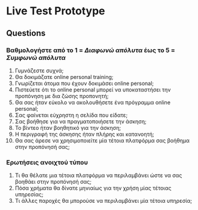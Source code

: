 # Live Test Prototype
## Questions
### Βαθμολογήστε από το 1 = _Διαφωνώ απόλυτα_ έως το 5 = _Συμφωνώ απόλυτα_ 
1. Γυμνάζεστε συχνά;
2. Θα δοκιμάζατε online personal training;
3. Γνωρίζεται άτομα που έχουν δοκιμάσει online personal;
4. Πιστεύετε ότι το online personal μπορεί να υποκαταστήσει την προπόνηση με δια ζώσης προπονητή;
5. Θα σας ήταν εύκολο να ακολουθήσετε ένα πρόγραμμα online personal;
6. Σας φαίνεται εύχρηστη η σελίδα που είδατε;
7. Σας βοήθησε για να πραγματοποιήσετε την άσκηση;
8. Το βίντεο ήταν βοηθητικό για την άσκηση;
9. Η περιγραφή της άσκησης ήταν πλήρης και κατανοητή;
10. Θα σας άρεσε να χρησιμοποιείτε μία τέτοια πλατφόρμα σας βοήθημα στην προπόνησή σας;



### Ερωτήσεις ανοιχτού τύπου
1. Τι θα θέλατε μια τέτοια πλατφόρμα να περιλαμβάνει ώστε να σας βοηθάει στην προπόνησή σας;
2. Πόσα χρήματα θα δίνατε μηνιαίως για την χρήση μίας τέτοιας υπηρεσίας;
3. Τι άλλες παροχές θα μπορούσε να περιλαμβάνει μία τέτοια υπηρεσία;
